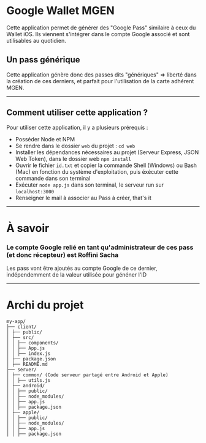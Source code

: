 # Google Wallet MGEN

Cette application permet de générer des "Google Pass" similaire à ceux du Wallet iOS.
Ils viennent s'intégrer dans le compte Google associé et sont utilisables au quotidien.

## Un pass générique

Cette application génère donc des passes dits "génériques" => liberté dans la création de ces derniers, et parfait pour l'utilisation de la carte adhérent MGEN.

---

## Comment utiliser cette application ?

Pour utiliser cette application, il y a plusieurs prérequis :

- Posséder Node et NPM
- Se rendre dans le dossier `web` du projet : `cd web`
- Installer les dépendances nécessaires au projet (Serveur Express, JSON Web Token), dans le dossier web `npm install`
- Ouvrir le fichier `id.txt` et copier la commande Shell (Windows) ou Bash (Mac) en fonction du système d'exploitation, puis éxécuter cette commande dans son terminal
- Exécuter `node app.js` dans son terminal, le serveur run sur `localhost:3000`
- Renseigner le mail à associer au Pass à créer, that's it

---

# À savoir

### Le compte Google relié en tant qu'administrateur de ces pass (et donc récepteur) est Roffini Sacha

Les pass vont être ajoutés au compte Google de ce dernier, indépendemment de la valeur utilisée pour généner l'ID

---

# Archi du projet

```
my-app/
├── client/
│ ├── public/
│ ├── src/
│ │ ├── components/
│ │ ├── App.js
│ │ ├── index.js
│ ├── package.json
│ ├── README.md
├── server/
│ ├── common/ (Code serveur partagé entre Android et Apple)
│ │ ├── utils.js
│ ├── android/
│ │ ├── public/
│ │ ├── node_modules/
│ │ ├── app.js
│ │ ├── package.json
│ ├── apple/
│ │ ├── public/
│ │ ├── node_modules/
│ │ ├── app.js
│ │ ├── package.json
```

